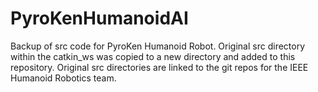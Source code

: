 # PyroKenHumanoidAI

Backup of src code for PyroKen Humanoid Robot. Original src directory within the catkin_ws was copied to a new directory and added to this repository.  Original src directories are linked to the git repos for the IEEE Humanoid Robotics team.
